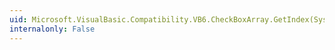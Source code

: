 ```yaml
---
uid: Microsoft.VisualBasic.Compatibility.VB6.CheckBoxArray.GetIndex(System.Windows.Forms.CheckBox)
internalonly: False
---
```


